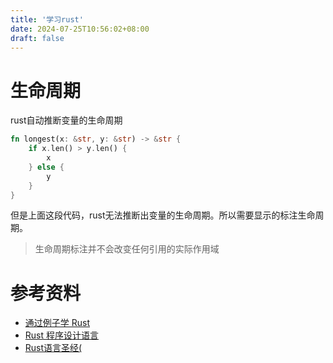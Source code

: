 ```yaml
---
title: '学习rust'
date: 2024-07-25T10:56:02+08:00
draft: false
---
```


# 生命周期

rust自动推断变量的生命周期

```rust
fn longest(x: &str, y: &str) -> &str {
    if x.len() > y.len() {
        x
    } else {
        y
    }
}
```

但是上面这段代码，rust无法推断出变量的生命周期。所以需要显示的标注生命周期。

> 生命周期标注并不会改变任何引用的实际作用域


# 参考资料

* [通过例子学 Rust](https://rustwiki.org/zh-CN/rust-by-example/index.html)
* [Rust 程序设计语言](https://kaisery.github.io/trpl-zh-cn/title-page.html)
* [Rust语言圣经(](https://course.rs/about-book.html)